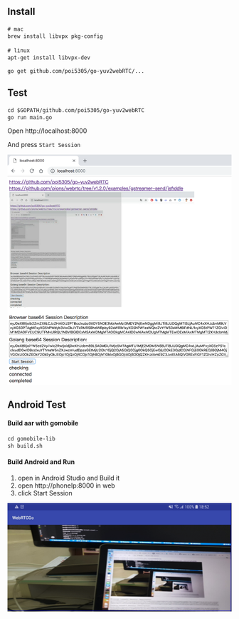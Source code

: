 ## Install

```
# mac
brew install libvpx pkg-config

# linux
apt-get install libvpx-dev
```

```
go get github.com/poi5305/go-yuv2webRTC/...
```

## Test

```
cd $GOPATH/github.com/poi5305/go-yuv2webRTC
go run main.go
```

Open http://localhost:8000

And press `Start Session`

![screenshot](./screenshot.png)

## Android Test

#### Build aar with gomobile

```
cd gomobile-lib
sh build.sh
```

#### Build Android and Run

1. open in Android Studio and Build it
2. open http://phoneIp:8000 in web
3. click Start Session

![screenshot](./screenshot-android.png)